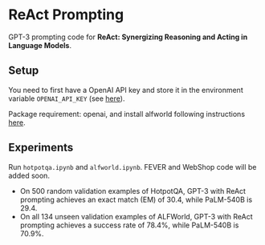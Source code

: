 # ReAct Prompting

GPT-3 prompting code for **ReAct: Synergizing Reasoning and Acting in Language Models**.

## Setup
You need to first have a OpenAI API key and store it in the environment variable ``OPENAI_API_KEY`` (see [here](https://help.openai.com/en/articles/5112595-best-practices-for-api-key-safety)).

Package requirement: openai, and install alfworld following instructions [here](https://github.com/alfworld/alfworld).

## Experiments
Run ``hotpotqa.ipynb`` and ``alfworld.ipynb``. FEVER and WebShop code will be added soon.

- On 500 random validation examples of HotpotQA, GPT-3 with ReAct prompting achieves an exact match (EM) of 30.4, while PaLM-540B is 29.4.
- On all 134 unseen validation examples of ALFWorld, GPT-3 with ReAct prompting achieves a success rate of 78.4%, while PaLM-540B is 70.9%.
